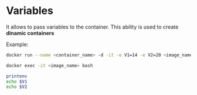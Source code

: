 # Variables

It allows to pass variables to the container. This ability is used to create __dinamic containers__


Example:

```bash
docker run --name <container_name> -d -it -e V1=14 -e V2=20 <image_name>

docker exec -it <image_name> bash

printenv
echo $V1
echo $V2
```